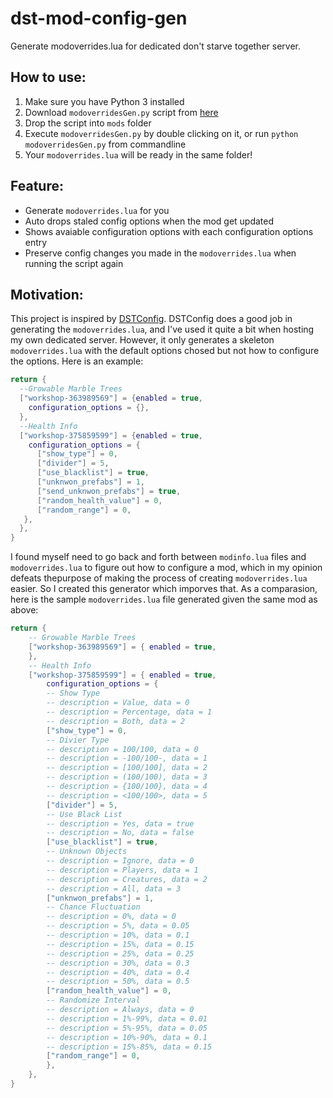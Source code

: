 # dst-mod-config-gen
Generate modoverrides.lua for dedicated don't starve together server.


## How to use:
1. Make sure you have Python 3 installed
1. Download `modoverridesGen.py` script from [here](https://raw.githubusercontent.com/fredwangwang/dst-mod-config-gen/master/modoverridesGen.py)
1. Drop the script into `mods` folder
1. Execute `modoverridesGen.py` by double clicking on it, or run `python modoverridesGen.py` from commandline
1. Your `modoverrides.lua` will be ready in the same folder!

## Feature:
* Generate `modoverrides.lua` for you
* Auto drops staled config options when the mod get updated
* Shows avaiable configuration options with each configuration options entry
* Preserve config changes you made in the `modoverrides.lua` when running the script again

## Motivation:
This project is inspired by [DSTConfig](https://github.com/INpureProjects/DSTConfig). DSTConfig does a good job in
generating the `modoverrides.lua`, and I've used it quite a bit when hosting my own dedicated server. However, it only generates
a skeleton `modoverrides.lua` with the default options chosed but not how to configure the options. Here is an example:
```lua
return {
  --Growable Marble Trees
  ["workshop-363989569"] = {enabled = true,
    configuration_options = {},
  },
  --Health Info
  ["workshop-375859599"] = {enabled = true,
    configuration_options = {
      ["show_type"] = 0,
      ["divider"] = 5,
      ["use_blacklist"] = true,
      ["unknwon_prefabs"] = 1,
      ["send_unknwon_prefabs"] = true,
      ["random_health_value"] = 0,
      ["random_range"] = 0,
   },
  },
}
```

I found myself need to go back and forth between `modinfo.lua` files and `modoverrides.lua` to figure out how to configure a mod,
which in my opinion defeats thepurpose of making the process of creating `modoverrides.lua` easier.
So I created this generator which imporves that.
As a comparasion, here is the sample `modoverrides.lua` file generated given the same mod as above:
```lua
return {
    -- Growable Marble Trees
    ["workshop-363989569"] = { enabled = true,
    },
    -- Health Info
    ["workshop-375859599"] = { enabled = true,
        configuration_options = {
        -- Show Type
        -- description = Value, data = 0
        -- description = Percentage, data = 1
        -- description = Both, data = 2
        ["show_type"] = 0,
        -- Divier Type
        -- description = 100/100, data = 0
        -- description = -100/100-, data = 1
        -- description = [100/100], data = 2
        -- description = (100/100), data = 3
        -- description = {100/100}, data = 4
        -- description = <100/100>, data = 5
        ["divider"] = 5,
        -- Use Black List
        -- description = Yes, data = true
        -- description = No, data = false
        ["use_blacklist"] = true,
        -- Unknown Objects
        -- description = Ignore, data = 0
        -- description = Players, data = 1
        -- description = Creatures, data = 2
        -- description = All, data = 3
        ["unknwon_prefabs"] = 1,
        -- Chance Fluctuation
        -- description = 0%, data = 0
        -- description = 5%, data = 0.05
        -- description = 10%, data = 0.1
        -- description = 15%, data = 0.15
        -- description = 25%, data = 0.25
        -- description = 30%, data = 0.3
        -- description = 40%, data = 0.4
        -- description = 50%, data = 0.5
        ["random_health_value"] = 0,
        -- Randomize Interval
        -- description = Always, data = 0
        -- description = 1%-99%, data = 0.01
        -- description = 5%-95%, data = 0.05
        -- description = 10%-90%, data = 0.1
        -- description = 15%-85%, data = 0.15
        ["random_range"] = 0,
        },
    },
}
```





